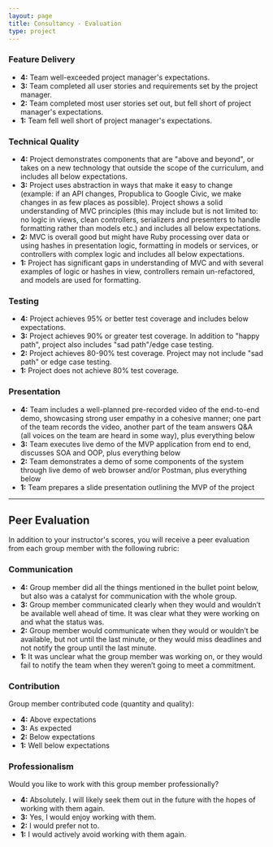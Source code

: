 ```yaml
---
layout: page
title: Consultancy - Evaluation
type: project
---
```


### Feature Delivery

* **4:** Team well-exceeded project manager's expectations.
* **3:** Team completed all user stories and requirements set by the project manager.
* **2:** Team completed most user stories set out, but fell short of project manager's expectations.
* **1:** Team fell well short of project manager's expectations.

### Technical Quality

* **4:**  Project demonstrates components that are "above and beyond", or takes on a new technology that outside the scope of the curriculum, and includes all below expectations.
* **3:**  Project uses abstraction in ways that make it easy to change (example: if an API changes, Propublica to Google Civic, we make changes in as few places as possible). Project shows a solid understanding of MVC principles (this may include but is not limited to: no logic in views, clean controllers, serializers and presenters to handle formatting rather than models etc.) and includes all below expectations.
* **2:**  MVC is overall good but might have Ruby processing over data or using hashes in presentation logic, formatting in models or services, or controllers with complex logic and includes all below expectations.
* **1:**  Project has significant gaps in understanding of MVC and with several examples of logic or hashes in view, controllers remain un-refactored, and models are used for formatting.

### Testing
* **4:** Project achieves 95% or better test coverage and includes below expectations.
* **3:** Project achieves 90% or greater test coverage. In addition to "happy path", project also includes "sad path"/edge case testing.
* **2:** Project achieves 80-90% test coverage. Project may not include "sad path" or edge case testing.
* **1:** Project does not achieve 80% test coverage.

### Presentation
* **4:** Team includes a well-planned pre-recorded video of the end-to-end demo, showcasing strong user empathy in a cohesive manner; one part of the team records the video, another part of the team answers Q&A (all voices on the team are heard in some way), plus everything below
* **3:** Team executes live demo of the MVP application from end to end, discusses SOA and OOP, plus everything below
* **2:** Team demonstrates a demo of some components of the system through live demo of web browser and/or Postman, plus everything below
* **1:** Team prepares a slide presentation outlining the MVP of the project

---

## Peer Evaluation

In addition to your instructor's scores, you will receive a peer evaluation from each group member with the following rubric:

### Communication

* **4:** Group member did all the things mentioned in the bullet point below, but also was a catalyst for communication with the whole group.
* **3:**  Group member communicated clearly when they would and wouldn’t be available well ahead of time. It was clear what they were working on and what the status was.
* **2:** Group member would communicate when they would or wouldn’t be available, but not until the last minute, or they would miss deadlines and not notify the group until the last minute.
* **1:** It was unclear what the group member was working on, or they would fail to notify the team when they weren’t going to meet a commitment.

### Contribution

Group member contributed code (quantity and quality):

* **4:** Above expectations
* **3:** As expected
* **2:** Below expectations
* **1:** Well below expectations

### Professionalism

Would you like to work with this group member professionally?

* **4:** Absolutely. I will likely seek them out in the future with the hopes of working with them again.
* **3:** Yes, I would enjoy working with them.
* **2:** I would prefer not to.
* **1:** I would actively avoid working with them again.
